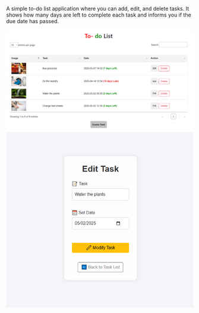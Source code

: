 A simple to-do list application where you can add, edit, and delete tasks. It shows how many days are left to complete each task and informs you if the due date has passed.


 
![Alt text](img1.png)
![Alt text](img2.png)

